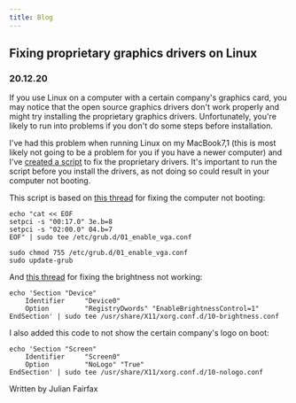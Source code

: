 ```yaml
---
title: Blog
---
```



## Fixing proprietary graphics drivers on Linux
### 20.12.20

If you use Linux on a computer with a certain company's graphics card, you may notice that the open source graphics drivers don't work properly and might try installing the proprietary graphics drivers. Unfortunately, you're likely to run into problems if you don't do some steps before installation.

I've had this problem when running Linux on my MacBook7,1 (this is most likely not going to be a problem for you if you have a newer computer) and I've [created a script](https://gist.github.com/julian-fairfax/f6867255fa695231c34c7da40614ac83) to fix the proprietary drivers. It's important to run the script before you install the drivers, as not doing so could result in your computer not booting.

This script is based on [this thread](https://askubuntu.com/questions/264247/proprietary-nvidia-drivers-with-efi-on-mac-to-prevent-overheating) for fixing the computer not booting:
```
echo "cat << EOF
setpci -s "00:17.0" 3e.b=8
setpci -s "02:00.0" 04.b=7
EOF" | sudo tee /etc/grub.d/01_enable_vga.conf

sudo chmod 755 /etc/grub.d/01_enable_vga.conf
sudo update-grub
```

And [this thread](https://askubuntu.com/questions/76081/brightness-not-working-after-installing-nvidia-driver) for fixing the brightness not working:
```
echo 'Section "Device"
    Identifier     "Device0"
    Option         "RegistryDwords" "EnableBrightnessControl=1"
EndSection' | sudo tee /usr/share/X11/xorg.conf.d/10-brightness.conf
```


I also added this code to not show the certain company's logo on boot:
```
echo 'Section "Screen"
    Identifier     "Screen0"
    Option         "NoLogo" "True"
EndSection' | sudo tee /usr/share/X11/xorg.conf.d/10-nologo.conf
```

Written by Julian Fairfax